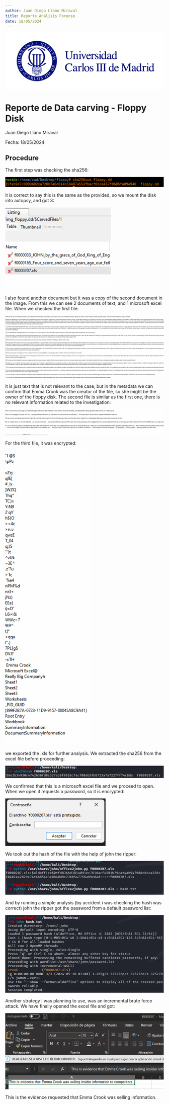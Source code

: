 ```yaml
---
author: Juan Diego Llano Miraval
title: Reporte Analisis Forense
date: 18/05/2024
---
```


![logo_it_uc3m](Logo-uc3m.jpg)

# Reporte de Data carving - Floppy Disk

Juan Diego Llano Miraval

Fecha: 18/05/2024

## Procedure

The first step was checking the sha256:

![sha](sha.png)

it is correct to say this is the same as the provided, so we mount the disk into autopsy, and got 3:

![autopsy](autop.png)

I also found another document but it was a copy of the second document in the image. From this we can see 2 documents of text, and 1 microsoft excel file. When we checked the first file:

![doc1](doc1.png)

it is just text that is not relevant to the case, but in the metadata we can confirm that Emma Crook was the creator of the file, so she might be the owner of the floppy disk. The second file is similar as the first one, there is no relevant information related to the investigation:


![doc2](doc2.png)

For the third file, it was encrypted:

![xls](xls.png)

we exported the .xls for further analysis. We extracted the sha256 from the excel file before proceeding:

![sha excel](sha_excel.png)

 We confirmed that this is a microsoft excel file and we proceed to open. When we open it requests a password, so it is encrypted:

![excel](excel.png)

We took out the hash of the file with the help of john the ripper:

![hash](hash.png)

And by running a simple analysis (by accident i was checking the hash was correct) john the ripper got the password from a default password list:

![pass](pass.png)

Another strategy I was planning to use, was an incremental brute force attack. We have finally opened the excel file and got: 

![evidence](evidence.png)

This is the evidence requested that Emma Crook was selling information.